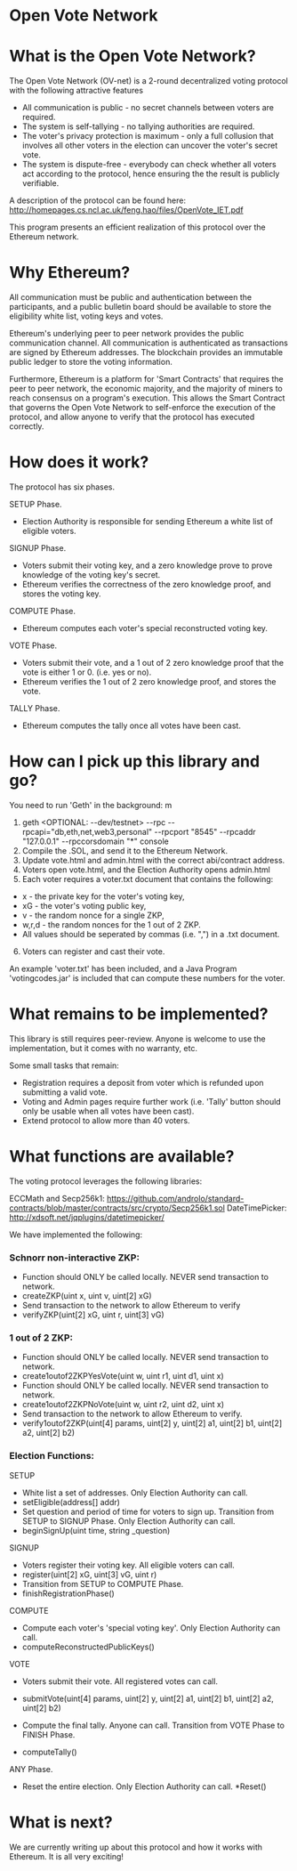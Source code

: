 # Open Vote Network


What is the Open Vote Network?
=========================


The Open Vote Network (OV-net) is a 2-round decentralized voting protocol with the following attractive features

* All communication is public - no secret channels between voters are required.
* The system is self-tallying - no tallying authorities are required.
* The voter's privacy protection is maximum - only a full collusion that involves all other voters in the election can uncover the voter's secret vote.
* The system is dispute-free - everybody can check whether all voters act according to the protocol, hence ensuring the the result is publicly verifiable.

A description of the protocol can be found here: http://homepages.cs.ncl.ac.uk/feng.hao/files/OpenVote_IET.pdf

This program presents an efficient realization of this protocol over the Ethereum network.


Why Ethereum? 
==============

All communication must be public and authentication between the participants, and  a public bulletin board should be available to store the eligibility white list, voting keys and votes. 

Ethereum's underlying peer to peer network provides the public communication channel. All communication is authenticated as transactions are signed by Ethereum addresses. The blockchain provides an immutable public ledger to store the voting information. 

Furthermore, Ethereum is a platform for 'Smart Contracts' that requires the peer to peer network, the economic majority, and the majority of miners to reach consensus on a program's execution. 
This allows the Smart Contract that governs the Open Vote Network to self-enforce the execution of the protocol, and allow anyone to verify that the protocol has executed correctly. 

How does it work? 
================

The protocol has six phases.

SETUP Phase. 

- Election Authority is responsible for sending Ethereum a white list of eligible voters.

SIGNUP Phase.

- Voters submit their voting key, and a zero knowledge prove to prove knowledge of the voting key's secret. 
- Ethereum verifies the correctness of the zero knowledge proof, and stores the voting key. 

COMPUTE Phase.

- Ethereum computes each voter's special reconstructed voting key.

VOTE Phase. 

- Voters submit their vote, and a 1 out of 2 zero knowledge proof that the vote is either 1 or 0. (i.e. yes or no). 
- Ethereum verifies the 1 out of 2 zero knowledge proof, and stores the vote.

TALLY Phase.

- Ethereum computes the tally once all votes have been cast. 

How can I pick up this library and go? 
=====================================

You need to run 'Geth' in the background:
m
1. geth <OPTIONAL: --dev/testnet> --rpc --rpcapi="db,eth,net,web3,personal" --rpcport "8545" --rpcaddr "127.0.0.1" --rpccorsdomain "*" console 
2. Compile the .SOL, and send it to the Ethereum Network. 
3. Update vote.html and admin.html with the correct abi/contract address. 
4. Voters open vote.html, and the Election Authority opens admin.html
5. Each voter requires a voter.txt document that contains the following:
 * x - the private key for the voter's voting key,
 * xG - the voter's voting public key, 
 * v - the random nonce for a single ZKP,
 * w,r,d - the random nonces for the 1 out of 2 ZKP.
 * All values should be seperated by commas (i.e. ",") in a .txt document. 
6. Voters can register and cast their vote.

An example 'voter.txt' has been included, and a Java Program 'votingcodes.jar' is included that can compute these numbers for the voter. 

What remains to be implemented?
============================

This library is still requires peer-review. Anyone is welcome to use the implementation, but it comes with no warranty, etc. 

Some small tasks that remain:
- Registration requires a deposit from voter which is refunded upon submitting a valid vote. 
- Voting and Admin pages require further work (i.e. 'Tally' button should only be usable when all votes have been cast). 
- Extend protocol to allow more than 40 voters. 

What functions are available? 
==============================

The voting protocol leverages the following libraries: 

ECCMath and Secp256k1: https://github.com/androlo/standard-contracts/blob/master/contracts/src/crypto/Secp256k1.sol
DateTimePicker: http://xdsoft.net/jqplugins/datetimepicker/

We have implemented the following:

### Schnorr non-interactive ZKP:

* Function should ONLY be called locally. NEVER send transaction to network. 
 * createZKP(uint x, uint v, uint[2] xG)  
* Send transaction to the network to allow Ethereum to verify 
 * verifyZKP(uint[2] xG, uint r, uint[3] vG) 

### 1 out of 2 ZKP:

* Function should ONLY be called locally. NEVER send transaction to network.
 * create1outof2ZKPYesVote(uint w, uint r1, uint d1, uint x)
* Function should ONLY be called locally. NEVER send transaction to network. 
 * create1outof2ZKPNoVote(uint w, uint r2, uint d2, uint x)
* Send transaction to the network to allow Ethereum to verify.
 * verify1outof2ZKP(uint[4] params, uint[2] y, uint[2] a1, uint[2] b1, uint[2] a2, uint[2] b2) 

### Election Functions:

SETUP 

* White list a set of addresses. Only Election Authority can call. 
 * setEligible(address[] addr) 
* Set question and period of time for voters to sign up. Transition from SETUP to SIGNUP Phase. Only Election Authority can call. 
 * beginSignUp(uint time, string _question)

SIGNUP

* Voters register their voting key. All eligible voters can call.
 * register(uint[2] xG, uint[3] vG, uint r) 
* Transition from SETUP to COMPUTE Phase. 
 * finishRegistrationPhase()

COMPUTE

* Compute each voter's 'special voting key'. Only Election Authority can call. 
 * computeReconstructedPublicKeys() 

VOTE

* Voters submit their vote. All registered votes can call.
 * submitVote(uint[4] params, uint[2] y, uint[2] a1, uint[2] b1, uint[2] a2, uint[2] b2) 

* Compute the final tally. Anyone can call. Transition from VOTE Phase to FINISH Phase. 
 * computeTally() 

ANY Phase. 

* Reset the entire election. Only Election Authority can call. 
 *Reset() 

What is next? 
=============

We are currently writing up about this protocol and how it works with Ethereum. It is all very exciting! 
